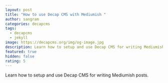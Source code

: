```yaml
---
layout: post
title: "How to use Decap CMS with Mediumish "
author: sangram
categories: decapcms
tags:
  - decapcms
  - jekyll
image: https://decapcms.org/img/og-image.jpg
description: Learn how to setup and use Decap CMS for writing Mediumish posts.
featured: true
hidden: false
rating: 5
---
```

Learn how to setup and use Decap CMS for writing Mediumish posts.
